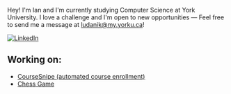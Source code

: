 

Hey! I'm Ian and I'm currently studying Computer Science at York University. 
I love a challenge and I'm open to new opportunities — Feel free to send me a message at ludanik@my.yorku.ca!

[![LinkedIn](https://img.shields.io/badge/LinkedIn-000?style=flat&logoColor=blue&logo=linkedin)](https://www.linkedin.com/in/ianludanik)

## Working on:
- [CourseSnipe (automated course enrollment)](https://github.com/ludanik/CourseSnipe) 
- [Chess Game](https://github.com/ludanik/java-chess)   
<!--
**ludanik/ludanik** is a ✨ _special_ ✨ repository because its `README.md` (this file) appears on your GitHub profile.

Here are some ideas to get you started:

- 🔭 I’m currently working on ...
- 🌱 I’m currently learning ...
- 👯 I’m looking to collaborate on ...
- 🤔 I’m looking for help with ...
- 💬 Ask me about ...
- 📫 How to reach me: ...
- 😄 Pronouns: ...
- ⚡ Fun fact: ...
-->
